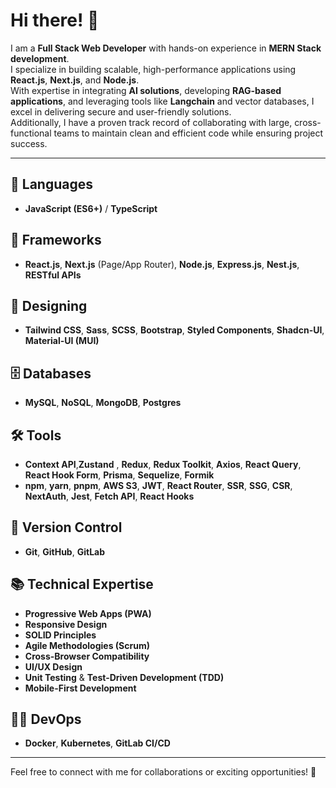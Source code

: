 # Hi there! 👋  

I am a **Full Stack Web Developer** with hands-on experience in **MERN Stack development**.  
I specialize in building scalable, high-performance applications using **React.js**, **Next.js**, and **Node.js**.  
With expertise in integrating **AI solutions**, developing **RAG-based applications**, and leveraging tools like **Langchain** and vector databases, I excel in delivering secure and user-friendly solutions.  
Additionally, I have a proven track record of collaborating with large, cross-functional teams to maintain clean and efficient code while ensuring project success.  

---

## 🌟 **Languages**  
- **JavaScript (ES6+)** / **TypeScript**  

## 🚀 **Frameworks**  
- **React.js**, **Next.js** (Page/App Router), **Node.js**, **Express.js**, **Nest.js**, **RESTful APIs**  

## 🎨 **Designing**  
- **Tailwind CSS**, **Sass**, **SCSS**, **Bootstrap**, **Styled Components**, **Shadcn-UI**, **Material-UI (MUI)**  

## 🗄️ **Databases**  
- **MySQL**, **NoSQL**, **MongoDB**, **Postgres**  

## 🛠️ **Tools**  
- **Context API**,**Zustand** , **Redux**, **Redux Toolkit**, **Axios**, **React Query**, **React Hook Form**, **Prisma**, **Sequelize**, **Formik**  
- **npm**, **yarn**, **pnpm**, **AWS S3**, **JWT**, **React Router**, **SSR**, **SSG**, **CSR**, **NextAuth**, **Jest**, **Fetch API**, **React Hooks**  

## 🔄 **Version Control**  
- **Git**, **GitHub**, **GitLab**  

## 📚 **Technical Expertise**  
- **Progressive Web Apps (PWA)**  
- **Responsive Design**  
- **SOLID Principles**  
- **Agile Methodologies (Scrum)**  
- **Cross-Browser Compatibility**  
- **UI/UX Design**  
- **Unit Testing** & **Test-Driven Development (TDD)**  
- **Mobile-First Development**  

## 🧑‍💻 **DevOps**  
- **Docker**, **Kubernetes**, **GitLab CI/CD**  

---

Feel free to connect with me for collaborations or exciting opportunities! 🚀

